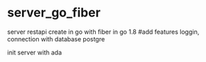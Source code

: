 # server_go_fiber
server restapi create in go with fiber in go 1.8
#add features loggin, connection with database postgre


init server with ada
